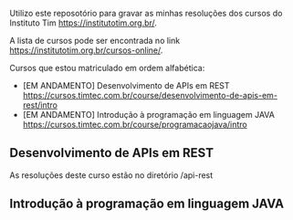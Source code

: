 Utilizo este reposotório para gravar as minhas resoluções dos cursos do Instituto Tim <https://institutotim.org.br/>.

A lista de cursos pode ser encontrada no link <https://institutotim.org.br/cursos-online/>.

Cursos que estou matriculado em ordem alfabética:

- [EM ANDAMENTO] Desenvolvimento de APIs em REST <https://cursos.timtec.com.br/course/desenvolvimento-de-apis-em-rest/intro>
- [EM ANDAMENTO] Introdução à programação em linguagem JAVA <https://cursos.timtec.com.br/course/programacaojava/intro>

## Desenvolvimento de APIs em REST
As resoluções deste curso estão no diretório /api-rest

## Introdução à programação em linguagem JAVA
